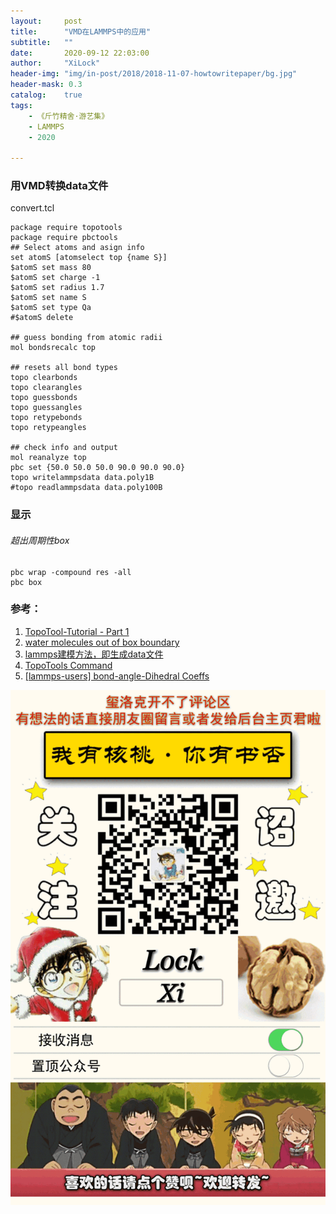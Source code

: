 ```yaml
---
layout:     post
title:      "VMD在LAMMPS中的应用"
subtitle:   ""
date:       2020-09-12 22:03:00
author:     "XiLock"
header-img: "img/in-post/2018/2018-11-07-howtowritepaper/bg.jpg"
header-mask: 0.3
catalog:    true
tags:
    - 《斤竹精舍·游艺集》
    - LAMMPS
    - 2020

---
```


### 用VMD转换data文件

convert.tcl
```
package require topotools
package require pbctools
## Select atoms and asign info
set atomS [atomselect top {name S}]
$atomS set mass 80
$atomS set charge -1
$atomS set radius 1.7
$atomS set name S
$atomS set type Qa
#$atomS delete

## guess bonding from atomic radii 
mol bondsrecalc top 

## resets all bond types
topo clearbonds
topo clearangles
topo guessbonds
topo guessangles
topo retypebonds 
topo retypeangles

## check info and output
mol reanalyze top
pbc set {50.0 50.0 50.0 90.0 90.0 90.0}
topo writelammpsdata data.poly1B
#topo readlammpsdata data.poly100B
```

### 显示
###### 超出周期性box
```
pbc wrap -compound res -all
pbc box
```

### 参考：
1. [TopoTool-Tutorial - Part 1](https://sites.google.com/site/akohlmey/software/topotools/topotools-tutorial---part-1)
1. [water molecules out of box boundary](https://lammps.sandia.gov/threads/msg42779.html)
1. [lammps建模方法，即生成data文件](http://bbs.keinsci.com/thread-18520-1-1.html)
1. [TopoTools Command](http://www.ks.uiuc.edu/Research/vmd/plugins/topotools/#TOC-bondtypenames)
1. [[lammps-users] bond-angle-Dihedral Coeffs](https://lammps.sandia.gov/threads/msg74622.html)

![](/img/wc-tail.GIF)
